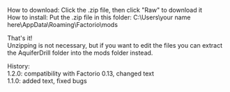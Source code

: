 How to download: Click the .zip file, then click "Raw" to download it  
How to install: Put the .zip file in this folder: C:\Users\your name here\AppData\Roaming\Factorio\mods

That's it!  
Unzipping is not necessary, but if you want to edit the files you can extract the AquiferDrill folder into the mods folder instead.

History:  
1.2.0: compatibility with Factorio 0.13, changed text  
1.1.0: added text, fixed bugs
